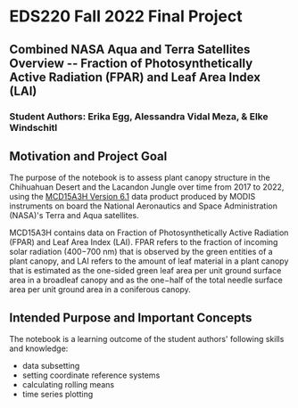 # EDS220 Fall 2022 Final Project
## Combined NASA Aqua and Terra Satellites Overview -- Fraction of Photosynthetically Active Radiation (FPAR) and Leaf Area Index (LAI)
### Student Authors: Erika Egg, Alessandra Vidal Meza, & Elke Windschitl

## Motivation and Project Goal
The purpose of the notebook is to assess plant canopy structure in the Chihuahuan Desert and the Lacandon Jungle over time from 2017 to 2022, using the [MCD15A3H Version 6.1](https://lpdaac.usgs.gov/products/mcd15a3hv061/) data product produced by MODIS instruments on board the National Aeronautics and Space Administration (NASA)'s Terra and Aqua satellites. 

MCD15A3H contains data on Fraction of Photosynthetically Active Radiation (FPAR) and Leaf Area Index (LAI). FPAR refers to the fraction of incoming solar radiation (400−700 nm) that is observed by the green entities of a plant canopy, and LAI refers to the amount of leaf material in a plant canopy that is estimated as the one-sided green leaf area per unit ground surface area in a broadleaf canopy and as the one−half of the total needle surface area per unit ground area in a coniferous canopy. 


## Intended Purpose and Important Concepts
The notebook is a learning outcome of the student authors' following skills and knowledge:
- data subsetting
- setting coordinate reference systems
- calculating rolling means
- time series plotting
